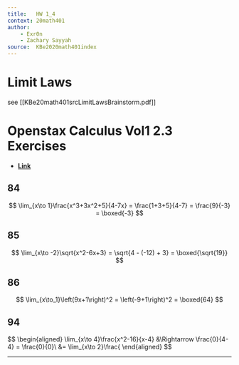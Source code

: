 ```yaml
---
title:   HW 1_4
context: 20math401
author:  
	- Exr0n
	- Zachary Sayyah
source:  KBe2020math401index
---
```


# Limit Laws
see [[KBe20math401srcLimitLawsBrainstorm.pdf]]

# Openstax Calculus Vol1 2.3 Exercises
- [**Link**](https://openstax.org/books/calculus-volume-1/pages/2-3-the-limit-laws)
## 84
$$
\lim_{x\to 1}\frac{x^3+3x^2+5}{4-7x} = \frac{1+3+5}{4-7} = \frac{9}{-3} = \boxed{-3}
$$
## 85
$$
\lim_{x\to -2}\sqrt{x^2-6x+3} = \sqrt{4 - (-12) + 3} = \boxed{\sqrt{19}}
$$
## 86
$$
\lim_{x\to_1}\left(9x+1\right)^2 = \left(-9+1\right)^2 = \boxed{64}
$$
## 94
$$
\begin{aligned}
\lim_{x\to 4}\frac{x^2-16}{x-4} &\Rightarrow \frac{0}{4-4} = \frac{0}{0}\\
&= \lim_{x\to 2}\frac{
\end{aligned}
$$

---
